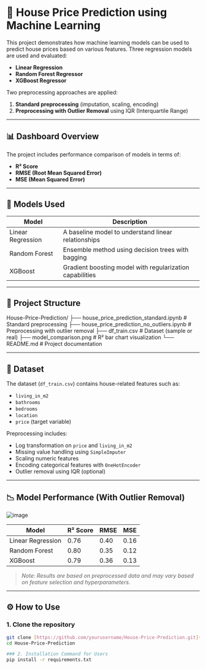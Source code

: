 # 🏡 House Price Prediction using Machine Learning

This project demonstrates how machine learning models can be used to predict house prices based on various features. Three regression models are used and evaluated:
- **Linear Regression**
- **Random Forest Regressor**
- **XGBoost Regressor**

Two preprocessing approaches are applied:
1. **Standard preprocessing** (imputation, scaling, encoding)
2. **Preprocessing with Outlier Removal** using IQR (Interquartile Range)

---

## 📊 Dashboard Overview

The project includes performance comparison of models in terms of:
- **R² Score**
- **RMSE (Root Mean Squared Error)**
- **MSE (Mean Squared Error)**

---

## 🧠 Models Used

| Model              | Description                                              |
|-------------------|----------------------------------------------------------|
| Linear Regression  | A baseline model to understand linear relationships     |
| Random Forest      | Ensemble method using decision trees with bagging       |
| XGBoost            | Gradient boosting model with regularization capabilities|

---

## 📁 Project Structure

House-Price-Prediction/
├── house_price_prediction_standard.ipynb # Standard preprocessing
├── house_price_prediction_no_outliers.ipynb # Preprocessing with outlier removal
├── df_train.csv # Dataset (sample or real)
├── model_comparison.png # R² bar chart visualization
└── README.md # Project documentation


---

## 📂 Dataset

The dataset (`df_train.csv`) contains house-related features such as:
- `living_in_m2`
- `bathrooms`
- `bedrooms`
- `location`
- `price` (target variable)

Preprocessing includes:
- Log transformation on `price` and `living_in_m2`
- Missing value handling using `SimpleImputer`
- Scaling numeric features
- Encoding categorical features with `OneHotEncoder`
- Outlier removal using IQR (optional)

---

## 📉 Model Performance (With Outlier Removal)

![image](https://github.com/user-attachments/assets/c29a6f54-25bf-4640-9f0f-ff929fcc10c0)



| Model              | R² Score | RMSE | MSE  |
|-------------------|----------|------|------|
| Linear Regression | 0.76     | 0.40 | 0.16 |
| Random Forest     | 0.80     | 0.35 | 0.12 |
| XGBoost           | 0.79     | 0.36 | 0.13 |

> _Note: Results are based on preprocessed data and may vary based on feature selection and hyperparameters._

---

## ⚙️ How to Use

### 1. Clone the repository

```bash
git clone [https://github.com/yourusername/House-Price-Prediction.git](https://github.com/MuhammadOmama/House-Price-Prediction-using-Machine-Learning
cd House-Price-Prediction

### 2. Installation Command for Users
pip install -r requirements.txt


